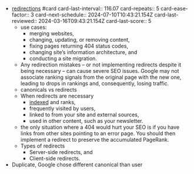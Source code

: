 - [redirections](https://www.onely.com/blog/ultimate-guide-to-redirects-seo/) #card
  card-last-interval:: 116.07
  card-repeats:: 5
  card-ease-factor:: 3
  card-next-schedule:: 2024-07-10T10:43:21.154Z
  card-last-reviewed:: 2024-03-16T09:43:21.154Z
  card-last-score:: 5
	- use cases:
		- merging websites,
		- changing, updating, or removing content,
		- fixing pages returning 404 status codes,
		- changing site’s information architecture, and
		- conducting a site migration.
	- Any redirection mistakes – or not implementing redirects despite it being necessary – can cause severe SEO issues. Google may not associate ranking signals from the original page with the new one, leading to drops in rankings and, consequently, losing traffic.
	- canonicals vs redirects
	- When redirects are necessary
		- [indexed](https://www.onely.com/blog/ultimate-guide-to-indexing-seo/) and ranks,
		- frequently visited by users,
		- linked to from your site and external sources,
		- used in other content, such as your newsletter.
	- the only situation where a 404 would hurt your SEO is if you have links from other sites pointing to an error page. You should then implement a redirect to preserve the accumulated PageRank.
	- Types of redirects
		- Server-side redirects, and
		- Client-side redirects.
- Duplicate, Google chose different canonical than user